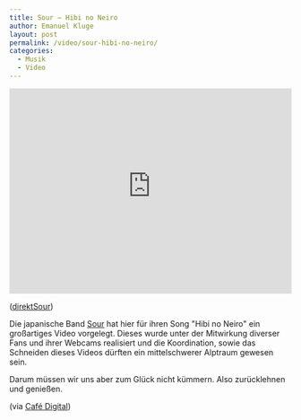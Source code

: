 ```yaml
---
title: Sour — Hibi no Neiro
author: Emanuel Kluge
layout: post
permalink: /video/sour-hibi-no-neiro/
categories:
  - Musik
  - Video
---
```


<div style="position: relative; max-width: 640px; padding-top: 72.727273%; margin: 1em 0; overflow: hidden">
  <iframe width="640" height="480" src="https://www.youtube-nocookie.com/embed/WfBlUQguvyw?rel=0" frameborder="0" allowfullscreen style="position: absolute; top: 0; right: 0; bottom: 0; left: 0; width: 100%; height: 100%"></iframe>
</div>

([direktSour](http://www.youtube.com/watch?v=WfBlUQguvyw))

Die japanische Band [Sour](http://sour-web.com/) hat hier für ihren Song "Hibi no Neiro" ein großartiges Video vorgelegt. Dieses wurde unter der Mitwirkung diverser Fans und ihrer Webcams realisiert und die Koordination, sowie das Schneiden dieses Videos dürften ein mittelschwerer Alptraum gewesen sein.

Darum müssen wir uns aber zum Glück nicht kümmern. Also zurücklehnen und genießen.

(via [Café Digital](http://cafedigital.de/2009/07/05/die-macht-des-webs-sei-mit-dir/))
